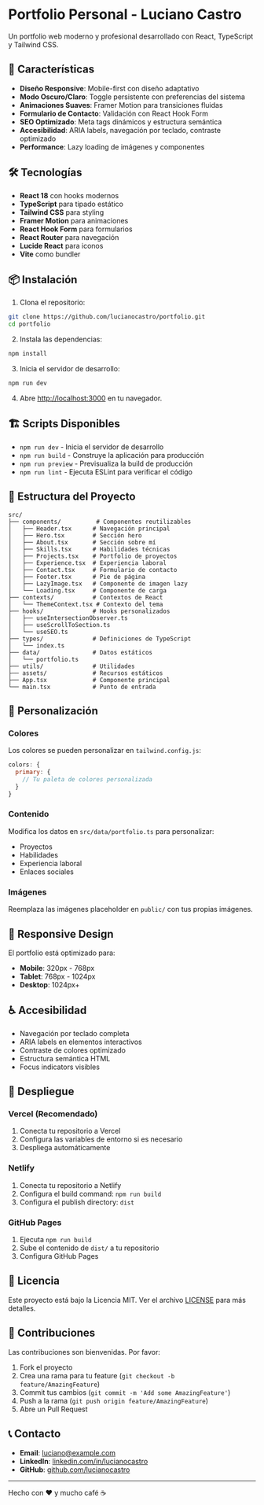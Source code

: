 # Portfolio Personal - Luciano Castro

Un portfolio web moderno y profesional desarrollado con React, TypeScript y Tailwind CSS.

## 🚀 Características

- **Diseño Responsive**: Mobile-first con diseño adaptativo
- **Modo Oscuro/Claro**: Toggle persistente con preferencias del sistema
- **Animaciones Suaves**: Framer Motion para transiciones fluidas
- **Formulario de Contacto**: Validación con React Hook Form
- **SEO Optimizado**: Meta tags dinámicos y estructura semántica
- **Accesibilidad**: ARIA labels, navegación por teclado, contraste optimizado
- **Performance**: Lazy loading de imágenes y componentes

## 🛠️ Tecnologías

- **React 18** con hooks modernos
- **TypeScript** para tipado estático
- **Tailwind CSS** para styling
- **Framer Motion** para animaciones
- **React Hook Form** para formularios
- **React Router** para navegación
- **Lucide React** para iconos
- **Vite** como bundler

## 📦 Instalación

1. Clona el repositorio:
```bash
git clone https://github.com/lucianocastro/portfolio.git
cd portfolio
```

2. Instala las dependencias:
```bash
npm install
```

3. Inicia el servidor de desarrollo:
```bash
npm run dev
```

4. Abre [http://localhost:3000](http://localhost:3000) en tu navegador.

## 🏗️ Scripts Disponibles

- `npm run dev` - Inicia el servidor de desarrollo
- `npm run build` - Construye la aplicación para producción
- `npm run preview` - Previsualiza la build de producción
- `npm run lint` - Ejecuta ESLint para verificar el código

## 📁 Estructura del Proyecto

```
src/
├── components/          # Componentes reutilizables
│   ├── Header.tsx      # Navegación principal
│   ├── Hero.tsx        # Sección hero
│   ├── About.tsx       # Sección sobre mí
│   ├── Skills.tsx      # Habilidades técnicas
│   ├── Projects.tsx    # Portfolio de proyectos
│   ├── Experience.tsx  # Experiencia laboral
│   ├── Contact.tsx     # Formulario de contacto
│   ├── Footer.tsx      # Pie de página
│   ├── LazyImage.tsx   # Componente de imagen lazy
│   └── Loading.tsx     # Componente de carga
├── contexts/           # Contextos de React
│   └── ThemeContext.tsx # Contexto del tema
├── hooks/              # Hooks personalizados
│   ├── useIntersectionObserver.ts
│   ├── useScrollToSection.ts
│   └── useSEO.ts
├── types/              # Definiciones de TypeScript
│   └── index.ts
├── data/               # Datos estáticos
│   └── portfolio.ts
├── utils/              # Utilidades
├── assets/             # Recursos estáticos
├── App.tsx             # Componente principal
└── main.tsx            # Punto de entrada
```

## 🎨 Personalización

### Colores
Los colores se pueden personalizar en `tailwind.config.js`:

```javascript
colors: {
  primary: {
    // Tu paleta de colores personalizada
  }
}
```

### Contenido
Modifica los datos en `src/data/portfolio.ts` para personalizar:
- Proyectos
- Habilidades
- Experiencia laboral
- Enlaces sociales

### Imágenes
Reemplaza las imágenes placeholder en `public/` con tus propias imágenes.

## 📱 Responsive Design

El portfolio está optimizado para:
- **Mobile**: 320px - 768px
- **Tablet**: 768px - 1024px
- **Desktop**: 1024px+

## ♿ Accesibilidad

- Navegación por teclado completa
- ARIA labels en elementos interactivos
- Contraste de colores optimizado
- Estructura semántica HTML
- Focus indicators visibles

## 🚀 Despliegue

### Vercel (Recomendado)
1. Conecta tu repositorio a Vercel
2. Configura las variables de entorno si es necesario
3. Despliega automáticamente

### Netlify
1. Conecta tu repositorio a Netlify
2. Configura el build command: `npm run build`
3. Configura el publish directory: `dist`

### GitHub Pages
1. Ejecuta `npm run build`
2. Sube el contenido de `dist/` a tu repositorio
3. Configura GitHub Pages

## 📄 Licencia

Este proyecto está bajo la Licencia MIT. Ver el archivo [LICENSE](LICENSE) para más detalles.

## 🤝 Contribuciones

Las contribuciones son bienvenidas. Por favor:
1. Fork el proyecto
2. Crea una rama para tu feature (`git checkout -b feature/AmazingFeature`)
3. Commit tus cambios (`git commit -m 'Add some AmazingFeature'`)
4. Push a la rama (`git push origin feature/AmazingFeature`)
5. Abre un Pull Request

## 📞 Contacto

- **Email**: luciano@example.com
- **LinkedIn**: [linkedin.com/in/lucianocastro](https://linkedin.com/in/lucianocastro)
- **GitHub**: [github.com/lucianocastro](https://github.com/lucianocastro)

---

Hecho con ❤️ y mucho café ☕
